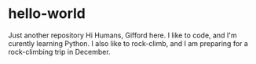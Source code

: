 # hello-world
Just another repository 
Hi Humans, 
Gifford here. I like to code, and I'm curently learning Python. I also like to rock-climb, and I am preparing for a rock-climbing trip in December.
